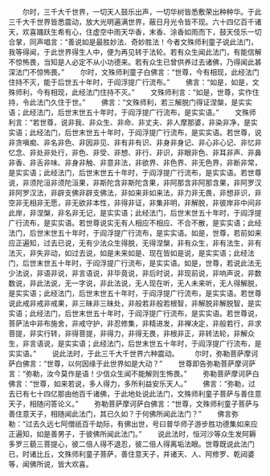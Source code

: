 <!-- { "loadSidebar": true } -->
　　尔时，三千大千世界，一切天人鼓乐出声，一切华树皆悉敷荣出种种华。于此三千大千世界皆悉震动，放大光明遍满世界，蔽日月光令皆不现。六十四亿百千诸天，欢喜踊跃生希有心，住虚空中雨天华香，末香、涂香如雨而下，鼓天伎乐一切合掌，同声唱言：“善说如是最胜妙法、奇妙胜法！今者文殊师利童子说此法门，我等得闻，于此世界得生人中，便为再见转于法轮。若有众生闻此法门，有能信解不惊怖畏，当知是人必定不从小功德来。若有众生已曾供养过去诸佛，乃得闻此甚深法门不惊怖畏。”
　　尔时，文殊师利童子白佛言：“世尊，今有相现，此经法门住持不灭，能于后世五十年时，于阎浮提广行流布。”
　　佛言：“如是，如是，文殊师利，今有相现，此经法门住持不灭。”
　　文殊师利言：“如是，世尊，实作住持，令此法门久住于世。”
　　佛言：“文殊师利，若三解脱门得证涅槃，是实实语；此经法门，后世末世五十年时，于阎浮提广行流布，是实实语。”
　　文殊师利言：“若世尊，说非我、非众生、非命、非丈夫、非人摩那婆，非染非净，是实实语；此经法门，后世末世五十年时，于阎浮提广行流布，是实实语。若世尊，说非贪嗔痴、非名非色、非因非见、非有非有识、非身非身记、非心非心记、非忆非忆念、非处非处行，非色、非受、非想、非行、非识，非眼非色、非耳非声、非鼻非香、非舌非味、非身非触、非意非法，非欲界、非色界、非无色界，非断非常，是实实语；此经法门，后世末世五十年时，于阎浮提广行流布，是实实语。若世尊说，非须陀洹非须陀洹果，非斯陀含非斯陀含果，非阿那含非阿那含果，非阿罗汉非阿罗汉法，非辟支佛非辟支佛法，非如来非如来法，非力非无畏，非想非识，非空非无相非无愿，非无欲非本性，非得非证，非集非明，非解脱，非彼岸非中间非此岸，非涅槃，非名非无记，是实实语；此经法门，后世末世五十年时，于阎浮提广行流布，是实实语。若世尊说实无有人相应不相应、不合不散，是实实语；此经法门，后世末世五十年时，于阎浮提广行流布，是实实语。如是，世尊，若前如来应正遍知，过去已说，无有少法众生得脱，无得涅槃，非有众生，非有法生，非有法灭，非失非动，如过去说，如是未来如是、现在皆如是说，是实实语；此经法门，后世末世五十年时，于阎浮提广行流布，是实实语。如是，世尊，若说此法无少法说，非语非说，非言语说，非毕竟说，非后时说，非现前说，非响声说，非数数说，非此法说，无一字说，非此法说，无人现在听，无人未来听，无人得解脱，是实实语；此经法门，后世末世五十年时，于阎浮提广行流布，是实实语。若世尊说此戒非戒非戒果，非三昧非三昧处，非般若非般若根智，非解脱非解脱智，是实实语；此经法门，后世末世五十年时，于阎浮提广行流布，是实实语。若世尊说，菩萨法中非布施舍，非戒守护，非忍修集，非精进发，非禅决定，非般若行，非求菩提，非实行转，非得菩提，非得力，非得无畏，非根非正，非转法轮，非解众生，非言语说，是实实语；此经法门，后世末世五十年时，于阎浮提广行流布，是实实语。”
　　说此法时，于此三千大千世界六种震动。
　　尔时，弥勒菩萨摩诃萨白佛言：“世尊，以何因缘于此世界如是大动？”
　　世尊即告弥勒菩萨摩诃萨言：“弥勒，汝今莫作是语！少信众生闻不能解则生怖畏。”
　　弥勒菩萨摩诃萨白佛言：“世尊，如来若说，多人得力，多所利益安乐天人。”
　　佛言：“弥勒，过去已有七十四亿那由他百千诸佛，于此地处说此法门，文殊师利童子菩萨与善住意天子，相随问答论义。”
　　弥勒菩萨摩诃萨白佛言：“世尊，文殊师利童子菩萨与善住意天子，相随闻此法门，其已久如？于何佛所闻此法门？”
　　佛言弥勒：“过去久远七阿僧祇百千劫际，有佛出世，号曰普华师子游步胜功德集如来应正遍知，如是善男子，于彼佛所闻此法门。”
　　说此法时，恒河沙等众生发阿耨多罗三藐三菩提心，彼二倍人得不退忍，彼二倍人得离垢法眼。世尊既说此法门已，时诸比丘，文殊师利童子菩萨，善住意天子，并诸天、人、阿修罗、乾闼婆等，闻佛所说，皆大欢喜。

 
